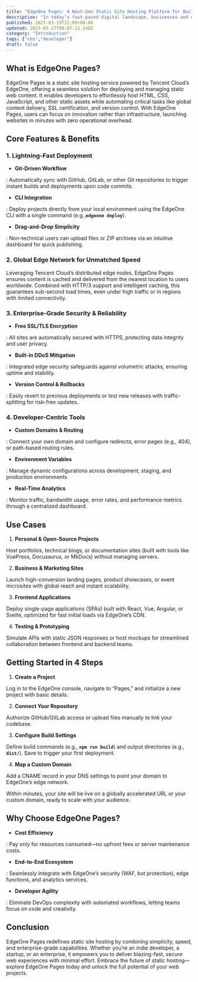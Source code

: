 ```yaml
---
title: "EdgeOne Pages: A Next-Gen Static Site Hosting Platform for Building Modern Web Applications"
description: "In today’s fast-paced digital landscape, businesses and developers demand efficient, secure, and high-performance solutions to deploy web applications. Static websites have surged in popularity due to their lightweight architecture, speed, and security, making them ideal for personal blogs, corporate sites, marketing landing pages, and documentation hubs. Enter EdgeOne Pages—a cutting-edge static site hosting platform designed to simplify deployment, enhance global performance, and empower developers with robust tools to deliver exceptional web experiences."
published: 2025-03-19T12:00+08:00
updated: 2025-03-27T09:07:11.548Z
category: "Introduction"
tags: ["cms","developer"]
draft: false
---
```


## **What is EdgeOne Pages?**

EdgeOne Pages is a static site hosting service powered by Tencent Cloud’s EdgeOne, offering a seamless solution for deploying and managing static web content. It enables developers to effortlessly host HTML, CSS, JavaScript, and other static assets while automating critical tasks like global content delivery, SSL certification, and version control. With EdgeOne Pages, users can focus on innovation rather than infrastructure, launching websites in minutes with zero operational overhead.

## **Core Features & Benefits**

### 1. **Lightning-Fast Deployment**

- **Git-Driven Workflow**

: Automatically sync with GitHub, GitLab, or other Git repositories to trigger instant builds and deployments upon code commits.


- **CLI Integration**

: Deploy projects directly from your local environment using the EdgeOne CLI with a single command (e.g.,**`edgeone deploy`**).


- **Drag-and-Drop Simplicity**

: Non-technical users can upload files or ZIP archives via an intuitive dashboard for quick publishing.



### **2. Global Edge Network for Unmatched Speed**

Leveraging Tencent Cloud’s distributed edge nodes, EdgeOne Pages ensures content is cached and delivered from the nearest location to users worldwide. Combined with HTTP/3 support and intelligent caching, this guarantees sub-second load times, even under high traffic or in regions with limited connectivity.

### 3. **Enterprise-Grade Security & Reliability**

- **Free SSL/TLS Encryption**

: All sites are automatically secured with HTTPS, protecting data integrity and user privacy.


- **Built-in DDoS Mitigation**

: Integrated edge security safeguards against volumetric attacks, ensuring uptime and stability.


- **Version Control & Rollbacks**

: Easily revert to previous deployments or test new releases with traffic-splitting for risk-free updates.



### 4. **Developer-Centric Tools**

- **Custom Domains & Routing**

: Connect your own domain and configure redirects, error pages (e.g., 404), or path-based routing rules.


- **Environment Variables**

: Manage dynamic configurations across development, staging, and production environments.


- **Real-Time Analytics**

: Monitor traffic, bandwidth usage, error rates, and performance metrics through a centralized dashboard.



## **Use Cases**

1. **Personal & Open-Source Projects**

Host portfolios, technical blogs, or documentation sites (built with tools like VuePress, Docusaurus, or MkDocs) without managing servers.

2. **Business & Marketing Sites**

Launch high-conversion landing pages, product showcases, or event microsites with global reach and instant scalability.

3. **Frontend Applications**

Deploy single-page applications (SPAs) built with React, Vue, Angular, or Svelte, optimized for fast initial loads via EdgeOne’s CDN.

4. **Testing & Prototyping**

Simulate APIs with static JSON responses or host mockups for streamlined collaboration between frontend and backend teams.

## **Getting Started in 4 Steps**

1. **Create a Project**

Log in to the EdgeOne console, navigate to “Pages,” and initialize a new project with basic details.

2. **Connect Your Repository**

Authorize GitHub/GitLab access or upload files manually to link your codebase.

3. **Configure Build Settings**

Define build commands (e.g., **`npm run build`**) and output directories (e.g., **`dist/`**). Save to trigger your first deployment.

4. **Map a Custom Domain**

Add a CNAME record in your DNS settings to point your domain to EdgeOne’s edge network.

Within minutes, your site will be live on a globally accelerated URL or your custom domain, ready to scale with your audience.

## **Why Choose EdgeOne Pages?**

- **Cost Efficiency**

: Pay only for resources consumed—no upfront fees or server maintenance costs.


- **End-to-End Ecosystem**

: Seamlessly integrate with EdgeOne’s security (WAF, bot protection), edge functions, and analytics services.


- **Developer Agility**

: Eliminate DevOps complexity with automated workflows, letting teams focus on code and creativity.



## **Conclusion**

EdgeOne Pages redefines static site hosting by combining simplicity, speed, and enterprise-grade capabilities. Whether you’re an indie developer, a startup, or an enterprise, it empowers you to deliver blazing-fast, secure web experiences with minimal effort. Embrace the future of static hosting—explore EdgeOne Pages today and unlock the full potential of your web projects.


